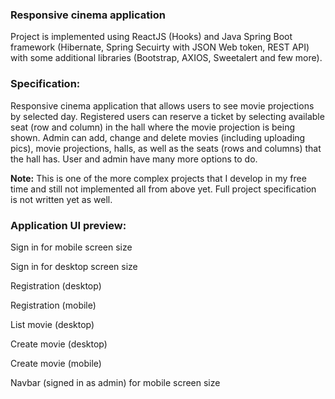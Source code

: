 ### Responsive cinema application
Project is implemented using ReactJS (Hooks) and Java Spring Boot framework (Hibernate, Spring Secuirty with JSON Web token, REST API) with some additional libraries (Bootstrap, AXIOS, Sweetalert and few more).

### Specification:
Responsive cinema application that allows users to see movie projections by selected day. Registered users can reserve a ticket by selecting available seat (row and column) in the hall where the movie projection is being shown. Admin can add, change and delete movies (including uploading pics), movie projections, halls, as well as the seats (rows and columns) that the hall has. User and admin have many more options to do.

**Note:**
This is one of the more complex projects that I develop in my free time and still not implemented all from above yet. Full project specification is not written yet as well.

### Application UI preview:

Sign in for mobile screen size

Sign in for desktop screen size



Registration (desktop)



Registration (mobile)


List movie (desktop)



Create movie (desktop)



Create movie (mobile)




Navbar (signed in as admin) for mobile screen size 


